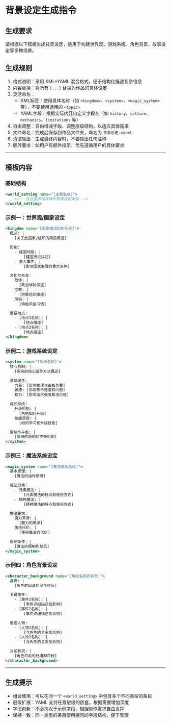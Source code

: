 # 背景设定生成指令

## 生成要求

请根据以下模板生成背景设定，适用于构建世界观、游戏系统、角色背景、故事设定等多种场景。

## 生成规则

1. 格式说明：采用 XML+YAML 混合格式，便于结构化描述复杂信息
2. 内容替换：将所有 `[...]` 替换为作品的具体设定
3. 灵活命名：
   - XML标签：使用具体名称（如 `<kingdom>`、`<system>`、`<magic_system>` 等），不要使用通用的 `<topic>`
   - YAML字段：根据实际内容自定义字段名（如 `history`、`culture`、`mechanics`、`limitations` 等）
4. 自由调整：自由增减字段、调整层级结构，以适应具体需求
5. 文件命名：完成后保存到作品文件夹，命名为 `背景设定.xyaml`
6. 清洁输出：生成最终内容时，不要输出任何注释
7. 额外要求：如用户有额外指示，优先遵循用户的具体要求

---

## 模板内容

### 基础结构

```xml
<world_setting name="[主题名称]">
    <!-- 在这里添加具体的背景设定条目 -->
</world_setting>
```

### 示例一：世界观/国家设定

```xml
<kingdom name="[国家或组织的名称]">
  概述: |
    [关于此国家/组织的简要概括]

  历史:
    - 建国时期: |
        [建国历史描述]
    - 重大事件: |
        [影响国家发展的重大事件]

  文化与社会:
    政体: |
      [政治体制描述]
    宗教: |
      [宗教信仰描述]
    风俗: |
      [特色风俗习惯]

  重要地点:
    - [地点1名称]: |
        [地点描述]
    - [地点2名称]: |
        [地点描述]
</kingdom>
```

### 示例二：游戏系统设定

```xml
<system name="[系统名称]">
  核心机制: |
    [系统的核心运作方式概述]

  基础属性:
    力量: [影响物理攻击和负重]
    敏捷: [影响攻击速度和闪避]
    智力: [影响法术强度和法力值]

  成长系统:
    升级机制: |
      [角色如何升级]
    技能获取: |
      [如何学习和升级技能]

  限制与平衡: |
    [系统的限制和平衡机制]
</system>
```

### 示例三：魔法系统设定

```xml
<magic_system name="[魔法体系名称]">
  基本原理: |
    [魔法的运作原理]

  魔法分类:
    - 元素魔法: |
        [元素魔法的特点和使用方式]
    - 精神魔法: |
        [精神魔法的特点和使用方式]

  施法要求:
    魔力来源: |
      [魔力的来源]
    施法代价: |
      [使用魔法的代价]

  限制条件: |
    [魔法的限制和禁忌]
</magic_system>
```

### 示例四：角色背景设定

```xml
<character_background name="[角色名称的背景]">
  身世: |
    [角色的出身和早年经历]

  关键事件:
    - [事件1名称]: |
        [事件详细描述及影响]
    - [事件2名称]: |
        [事件详细描述及影响]

  重要人物:
    - [人物1名称]: |
        [与角色的关系及影响]
    - [人物2名称]: |
        [与角色的关系及影响]

  当前状况: |
    [角色目前的处境和目标]
</character_background>
```

---

## 生成提示

- 组合使用：可以在同一个 `<world_setting>` 中包含多个不同类型的条目
- 层级扩展：YAML 支持任意层级的嵌套，根据需要增加深度
- 字段创新：不必拘泥于示例字段，根据创作需求自由发挥
- 保持一致：同一类型的条目使用相同的字段结构，便于管理


